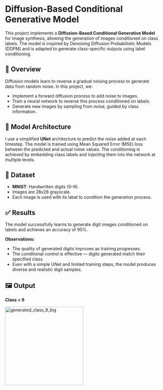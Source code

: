 # Diffusion-Based Conditional Generative Model

This project implements a **Diffusion-Based Conditional Generative Model** for image synthesis, allowing the generation of images conditioned on class labels. The model is inspired by Denoising Diffusion Probabilistic Models (DDPM) and is adapted to generate class-specific outputs using label conditioning.

## 📌 Overview

Diffusion models learn to reverse a gradual noising process to generate data from random noise. In this project, we:
- Implement a forward diffusion process to add noise to images.
- Train a neural network to reverse this process conditioned on labels.
- Generate new images by sampling from noise, guided by class information.

## 🧠 Model Architecture

I use a simplified **UNet** architecture to predict the noise added at each timestep. The model is trained using Mean Squared Error (MSE) loss between the predicted and actual noise values. The conditioning is achieved by embedding class labels and injecting them into the network at multiple levels.

## 🧪 Dataset

- **MNIST**: Handwritten digits (0–9).
- Images are 28x28 grayscale.
- Each image is used with its label to condition the generation process.

## ✅ Results

The model successfully learns to generate digit images conditioned on labels and achieves an accuracy of 95%.

**Observations:**
- The quality of generated digits improves as training progresses.
- The conditional control is effective — digits generated match their specified class.
- Even with a simple UNet and limited training steps, the model produces diverse and realistic digit samples.

## 🖼️ Output
**Class = 9**

<img width="256" height="256" alt="generated_class_9_big" src="https://github.com/user-attachments/assets/74b0e30a-c139-4a27-b97f-eebb7a0cec42" />

